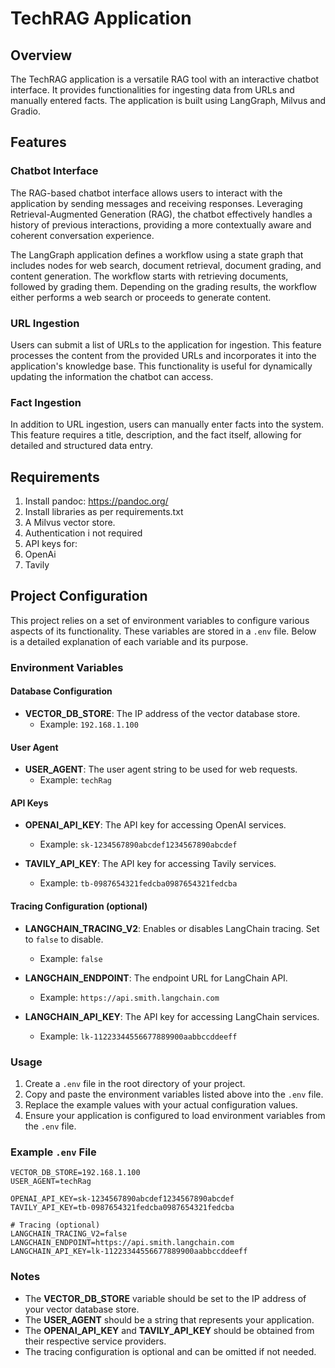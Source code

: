 # TechRAG Application

## Overview

The TechRAG application is a versatile RAG tool with an interactive chatbot interface. It provides functionalities for ingesting data from URLs and manually entered facts. The application is built using LangGraph, Milvus and Gradio.

## Features

### Chatbot Interface

The RAG-based chatbot interface allows users to interact with the application by sending messages and receiving responses. Leveraging Retrieval-Augmented Generation (RAG), the chatbot effectively handles a history of previous interactions, providing a more contextually aware and coherent conversation experience.

The LangGraph application defines a workflow using a state graph that includes nodes for web search, document retrieval, document grading, and content generation. The workflow starts with retrieving documents, followed by grading them. Depending on the grading results, the workflow either performs a web search or proceeds to generate content.

### URL Ingestion

Users can submit a list of URLs to the application for ingestion. This feature processes the content from the provided URLs and incorporates it into the application's knowledge base. This functionality is useful for dynamically updating the information the chatbot can access.

### Fact Ingestion

In addition to URL ingestion, users can manually enter facts into the system. This feature requires a title, description, and the fact itself, allowing for detailed and structured data entry.


## Requirements

1. Install pandoc: https://pandoc.org/
2. Install libraries as per requirements.txt
3. A Milvus vector store.  
  1. Authentication i not required
4. API keys for:
  1. OpenAi
  2. Tavily


## Project Configuration

This project relies on a set of environment variables to configure various aspects of its functionality. These variables are stored in a `.env` file. Below is a detailed explanation of each variable and its purpose.

### Environment Variables

#### Database Configuration

- **VECTOR_DB_STORE**: The IP address of the vector database store.
  - Example: `192.168.1.100`

#### User Agent

- **USER_AGENT**: The user agent string to be used for web requests.
  - Example: `techRag`

#### API Keys

- **OPENAI_API_KEY**: The API key for accessing OpenAI services.
  - Example: `sk-1234567890abcdef1234567890abcdef`

- **TAVILY_API_KEY**: The API key for accessing Tavily services.
  - Example: `tb-0987654321fedcba0987654321fedcba`

#### Tracing Configuration (optional)

- **LANGCHAIN_TRACING_V2**: Enables or disables LangChain tracing. Set to `false` to disable.
  - Example: `false`

- **LANGCHAIN_ENDPOINT**: The endpoint URL for LangChain API.
  - Example: `https://api.smith.langchain.com`

- **LANGCHAIN_API_KEY**: The API key for accessing LangChain services.
  - Example: `lk-11223344556677889900aabbccddeeff`

### Usage

1. Create a `.env` file in the root directory of your project.
2. Copy and paste the environment variables listed above into the `.env` file.
3. Replace the example values with your actual configuration values.
4. Ensure your application is configured to load environment variables from the `.env` file.

### Example `.env` File

```env
VECTOR_DB_STORE=192.168.1.100
USER_AGENT=techRag

OPENAI_API_KEY=sk-1234567890abcdef1234567890abcdef
TAVILY_API_KEY=tb-0987654321fedcba0987654321fedcba

# Tracing (optional)
LANGCHAIN_TRACING_V2=false
LANGCHAIN_ENDPOINT=https://api.smith.langchain.com
LANGCHAIN_API_KEY=lk-11223344556677889900aabbccddeeff
```

### Notes

- The **VECTOR_DB_STORE** variable should be set to the IP address of your vector database store.
- The **USER_AGENT** should be a string that represents your application.
- The **OPENAI_API_KEY** and **TAVILY_API_KEY** should be obtained from their respective service providers.
- The tracing configuration is optional and can be omitted if not needed.

